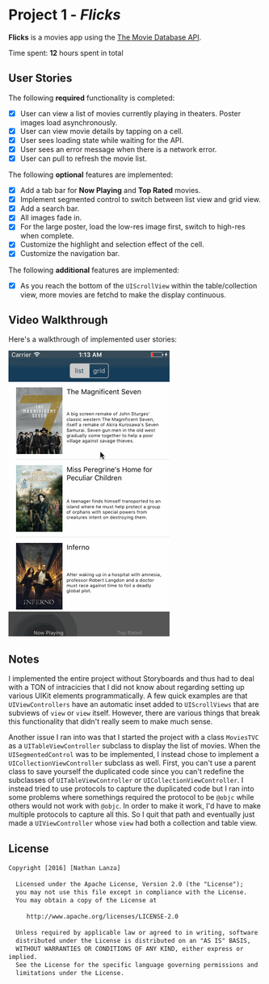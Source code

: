 # Project 1 - *Flicks*

**Flicks** is a movies app using the [The Movie Database API](http://docs.themoviedb.apiary.io/#).

Time spent: **12** hours spent in total

## User Stories

The following **required** functionality is completed:

- [x] User can view a list of movies currently playing in theaters. Poster images load asynchronously.
- [x] User can view movie details by tapping on a cell.
- [x] User sees loading state while waiting for the API.
- [x] User sees an error message when there is a network error.
- [x] User can pull to refresh the movie list.

The following **optional** features are implemented:

- [x] Add a tab bar for **Now Playing** and **Top Rated** movies.
- [x] Implement segmented control to switch between list view and grid view.
- [x] Add a search bar.
- [x] All images fade in.
- [x] For the large poster, load the low-res image first, switch to high-res when complete.
- [x] Customize the highlight and selection effect of the cell.
- [x] Customize the navigation bar.

The following **additional** features are implemented:

- [x] As you reach the bottom of the `UIScrollView` within the table/collection view, more movies are fetchd to make the display continuous.

## Video Walkthrough

Here's a walkthrough of implemented user stories:

<img src='Flicks.gif' title='Video Walkthrough' width='' alt='Video Walkthrough' />

## Notes

I implemented the entire project without Storyboards and thus had to deal with a TON of intracicies that I did not know about regarding setting up various UIKit elements programmatically. A few quick examples are that `UIViewControllers` have an automatic inset added to `UIScrollViews` that are subviews of `view` or `view` itself. However, there are various things that break this functionality that didn't really seem to make much sense.

Another issue I ran into was that I started the project with a class `MoviesTVC` as a `UITableViewController` subclass to display the list of movies. When the `UISegmentedControl` was to be implemented, I instead chose to implement a `UICollectionViewController` subclass as well. First, you can't use a parent class to save yourself the duplicated code since you can't redefine the subclasses of `UITableViewController` or `UICollectionViewController`. I instead tried to use protocols to capture the duplicated code but I ran into some problems where somethings required the protocol to be `@objc` while others would not work with `@objc`. In order to make it work, I'd have to make multiple protocols to capture all this. So I quit that path and eventually just made a `UIViewController` whose `view` had both a collection and table view.

## License

    Copyright [2016] [Nathan Lanza]

      Licensed under the Apache License, Version 2.0 (the "License");
      you may not use this file except in compliance with the License.
      You may obtain a copy of the License at

         http://www.apache.org/licenses/LICENSE-2.0

      Unless required by applicable law or agreed to in writing, software
      distributed under the License is distributed on an "AS IS" BASIS,
      WITHOUT WARRANTIES OR CONDITIONS OF ANY KIND, either express or implied.
      See the License for the specific language governing permissions and
      limitations under the License.
